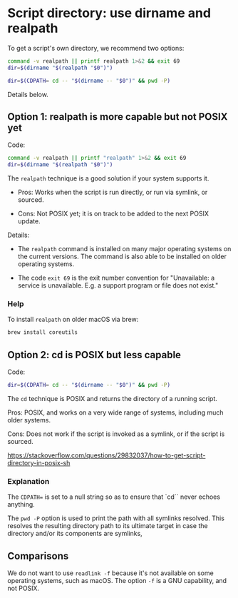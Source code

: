 # Script directory: use dirname and realpath

To get a script's own directory, we recommend two options:

```sh
command -v realpath || printf realpath 1>&2 && exit 69
dir=$(dirname "$(realpath "$0")")

dir=$(CDPATH= cd -- "$(dirname -- "$0")" && pwd -P)
```

Details below.


## Option 1: realpath is more capable but not POSIX yet

Code:

```sh
command -v realpath || printf "realpath" 1>&2 && exit 69
dir=$(dirname "$(realpath "$0")")
```

The `realpath` technique is a good solution if your system supports it.

* Pros: Works when the script is run directly, or run via symlink, or sourced.

* Cons: Not POSIX yet; it is on track to be added to the next POSIX update.

Details:

* The `realpath` command is installed on many major operating systems on the current versions. The command is also able to be installed on
older operating systems.

* The code `exit 69` is the exit number convention for "Unavailable: a service is unavailable. E.g. a support program or file does not exist."


### Help

To install `realpath` on older macOS via brew:

```sh
brew install coreutils
```


## Option 2: cd is POSIX but less capable

Code:

```sh
dir=$(CDPATH= cd -- "$(dirname -- "$0")" && pwd -P)
```

The `cd` technique is POSIX and returns the directory of a running script.

Pros: POSIX, and works on a very wide range of systems, including much older systems.

Cons: Does not work if the script is invoked as a symlink, or if the script is sourced.

https://stackoverflow.com/questions/29832037/how-to-get-script-directory-in-posix-sh


### Explanation

The `CDPATH=` is set to a null string so as to ensure that `cd`` never echoes anything.

The `pwd -P` option is used to print the path with all symlinks resolved. This
resolves the resulting directory path to its ultimate target in case the
directory and/or its components are symlinks,


## Comparisons

We do not want to use `readlink -f` because it's not available on some operating systems, such as macOS. The option `-f` is a GNU capability, and not POSIX.
